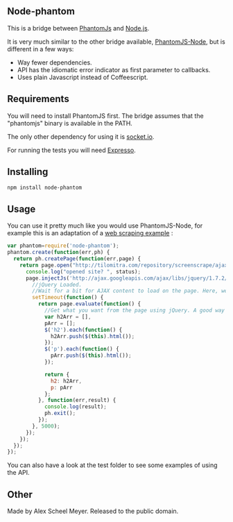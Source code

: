 Node-phantom
---------------

This is a bridge between [PhantomJs](http://phantomjs.org/) and [Node.js](http://nodejs.org/).

It is very much similar to the other bridge available, [PhantomJS-Node](https://github.com/sgentle/phantomjs-node), but is different in a few ways:

  - Way fewer dependencies.
  - API has the idiomatic error indicator as first parameter to callbacks.
  - Uses plain Javascript instead of Coffeescript.


Requirements
------------
You will need to install PhantomJS first. The bridge assumes that the "phantomjs" binary is available in the PATH.

The only other dependency for using it is [socket.io](http://socket.io/).

For running the tests you will need [Expresso](http://visionmedia.github.com/expresso/).


Installing
----------

    npm install node-phantom


Usage
-----
You can use it pretty much like you would use PhantomJS-Node, for example this is an adaptation of a [web scraping example](http://net.tutsplus.com/tutorials/javascript-ajax/web-scraping-with-node-js/) :

```javascript
var phantom=require('node-phantom');
phantom.create(function(err,ph) {
  return ph.createPage(function(err,page) {
    return page.open("http://tilomitra.com/repository/screenscrape/ajax.html", function(err,status) {
      console.log("opened site? ", status);
      page.injectJs('http://ajax.googleapis.com/ajax/libs/jquery/1.7.2/jquery.min.js', function(err) {
        //jQuery Loaded.
        //Wait for a bit for AJAX content to load on the page. Here, we are waiting 5 seconds.
        setTimeout(function() {
          return page.evaluate(function() {
            //Get what you want from the page using jQuery. A good way is to populate an object with all the jQuery commands that you need and then return the object.
            var h2Arr = [],
            pArr = [];
            $('h2').each(function() {
              h2Arr.push($(this).html());
            });
            $('p').each(function() {
              pArr.push($(this).html());
            });

            return {
              h2: h2Arr,
              p: pArr
            };
          }, function(err,result) {
            console.log(result);
            ph.exit();
          });
        }, 5000);
      });
	});
  });
});
```

You can also have a look at the test folder to see some examples of using the API.

Other
-----
Made by Alex Scheel Meyer. Released to the public domain.


